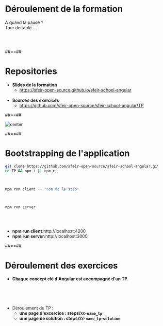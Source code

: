 # Déroulement de la formation

<p class="full-center">
A quand la pause ? <br>
Tour de table ...
</p>
<br><br>

##==##

# Repositories

- <b>Slides de la formation</b>
    - https://sfeir-open-source.github.io/sfeir-school-angular<br><br>
- <b>Sources des exercices</b>
    - https://github.com/sfeir-open-source/sfeir-school-angular/TP

##==##

![center](assets/images/school/basics/sfeir_people.png)

##==##

# Bootstrapping de l'application

```bash
git clone https://github.com/sfeir-open-source/sfeir-school-angular.git
cd TP && npm i || npm ci
```

<br>

```bash
npm run client -- "nom de la step"
```

<br>

```bash
npm run server
```

<br><br>

- <b>npm run client:</b>http://localhost:4200 <br>
- <b>npm run server:</b>http://localhost:3000

##==##

# Déroulement des exercices

- __Chaque concept clé d'Angular est accompagné d'un TP.__

<br><br><br>

- Déroulement du TP :
    - __une page d'excercice : steps/`XX-name_tp`__
    - __une page de solution : steps/`XX-name_tp-solution`__
